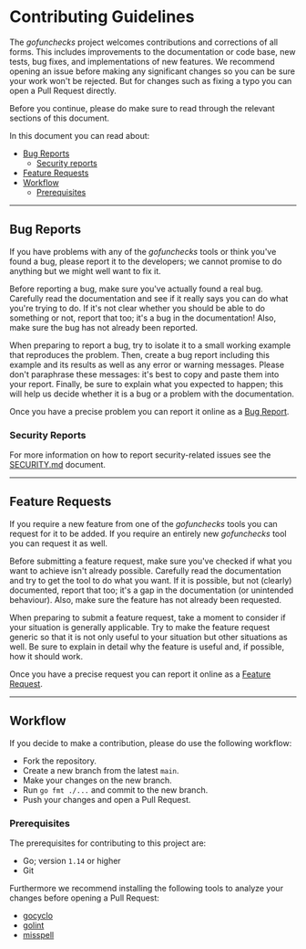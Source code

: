 # Contributing Guidelines

The *gofunchecks* project welcomes contributions and corrections of all forms.
This includes improvements to the documentation or code base, new tests, bug
fixes, and implementations of new features. We recommend opening an issue before
making any significant changes so you can be sure your work won't be rejected.
But for changes such as fixing a typo you can open a Pull Request directly.

Before you continue, please do make sure to read through the relevant sections
of this document.

In this document you can read about:

- [Bug Reports](#bug-reports)
  - [Security reports](#security-reports)
- [Feature Requests](#feature-requests)
- [Workflow](#workflow)
  - [Prerequisites](#prerequisites)

---

## Bug Reports

If you have problems with any of the *gofunchecks* tools or think you've found a
bug, please report it to the developers; we cannot promise to do anything but we
might well want to fix it.

Before reporting a bug, make sure you've actually found a real bug. Carefully
read the documentation and see if it really says you can do what you're trying
to do. If it's not clear whether you should be able to do something or not,
report that too; it's a bug in the documentation! Also, make sure the bug has
not already been reported.

When preparing to report a bug, try to isolate it to a small working example
that reproduces the problem. Then, create a bug report including this example
and its results as well as any error or warning messages. Please don't
paraphrase these messages: it's best to copy and paste them into your report.
Finally, be sure to explain what you expected to happen; this will help us
decide whether it is a bug or a problem with the documentation.

Once you have a precise problem you can report it online as a [Bug Report].

### Security Reports

For more information on how to report security-related issues see the
[SECURITY.md] document.

---

## Feature Requests

If you require a new feature from one of the *gofunchecks* tools you can request
for it to be added. If you require an entirely new *gofunchecks* tool you can
request it as well.

Before submitting a feature request, make sure you've checked if what you want
to achieve isn't already possible. Carefully read the documentation and try to
get the tool to do what you want. If it is possible, but not (clearly)
documented, report that too; it's a gap in the documentation (or unintended
behaviour). Also, make sure the feature has not already been requested.

When preparing to submit a feature request, take a moment to consider if your
situation is generally applicable. Try to make the feature request generic so
that it is not only useful to your situation but other situations as well. Be
sure to explain in detail why the feature is useful and, if possible, how it
should work.

Once you have a precise request you can report it online as a [Feature Request].

---

## Workflow

If you decide to make a contribution, please do use the following workflow:

- Fork the repository.
- Create a new branch from the latest `main`.
- Make your changes on the new branch.
- Run `go fmt ./...` and commit to the new branch.
- Push your changes and open a Pull Request.

### Prerequisites

The prerequisites for contributing to this project are:

- Go; version `1.14` or higher
- Git

Furthermore we recommend installing the following tools to analyze your changes
before opening a Pull Request:

- [gocyclo]
- [golint]
- [misspell]

[Bug Report]: https://github.com/ericcornelissen/gofunchecks/issues/new?labels=bug&template=bug_report.md
[Feature Request]: https://github.com/ericcornelissen/gofunchecks/issues/new?labels=enhancement&template=feature_request.md
[gocyclo]: https://github.com/fzipp/gocyclo#readme
[golint]: https://github.com/golang/lint#readme
[misspell]: https://github.com/client9/misspell#readme
[SECURITY.md]: ./SECURITY.md
